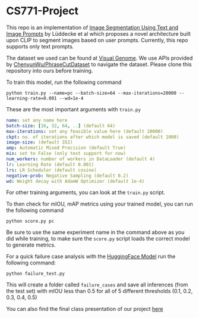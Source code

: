 # CS771-Project

This repo is an implementation of [Image Segmentation Using Text and Image Prompts](https://arxiv.org/pdf/2112.10003.pdf) by Lüddecke et al which proposes a novel architecture built upon CLIP to segment images based on user prompts. Currently, this repo supports only text prompts.

The dataset we used can be found at [Visual Genome](https://visualgenome.org/api/v0/api_home.html). We use APIs provided by [ChenyunWu/PhraseCutDataset](https://github.com/ChenyunWu/PhraseCutDataset) to navigate the dataset. Please clone this repository into ours before training.

To train this model, run the following command

```
python train.py --name=pc --batch-size=64 --max-iterations=20000 --learning-rate=0.001 --wd=1e-4
```

These are the most important arguments with ```train.py```

```yaml
name: set any name here
batch-size: [16, 32, 64, ..] (default 64)
max-iterations: set any feasible value here (default 20000)
ckpt: no. of iterations after which model is saved (default 1000)
image-size: (default 352)
amp: Automatic Mixed Precision (default True)
mix: set to False (only text support for now)
num_workers: number of workers in DataLoader (default 4)
lr: Learning Rate (default 0.001)
lrs: LR Scheduler (default cosine)
negative-prob: Negative Sampling (default 0.2)
wd: Weight decay with AdamW Optimizer (default 1e-4)

```
For other training arguments, you can look at the ```train.py``` script.

To then check for mIOU, mAP metrics using your trained model, you can run the following command

```
python score.py pc
```

Be sure to use the same experiment name in the command above as you did while training, to make sure the ```score.py``` script loads the correct model to generate metrics.

For a quick failure case analysis with the [HuggingFace Model](https://huggingface.co/CIDAS/clipseg-rd64-refined) run the following command:

```
python failure_test.py
```

This will create a folder called ```failure_cases``` and save all inferences (from the test set) with mIOU less than 0.5 for all of 5 different thresholds (0.1, 0.2, 0.3, 0.4, 0.5)

You can also find the final class presentation of our project [here](https://docs.google.com/presentation/d/1lqJFvMjR1lVsl52VeTN7T3N8RIWSuG7FdALDSRB7r4k/edit?pli=1#slide=id.g1b2407d75c2_15_42)


